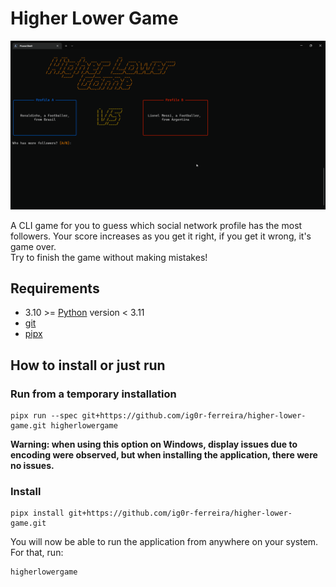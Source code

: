 # Higher Lower Game

![Higher Lower Game gif](assets/gameplay.gif)

A CLI game for you to guess which social network profile has the most followers. Your score increases as you get it right, if you get it wrong, it's game over.<br>
Try to finish the game without making mistakes!

## Requirements
- 3.10 >= [Python](https://www.python.org/) version < 3.11
- [git](https://git-scm.com/)
- [pipx](https://pypa.github.io/pipx/)


## How to install or just run    

### Run from a temporary installation

```
pipx run --spec git+https://github.com/ig0r-ferreira/higher-lower-game.git higherlowergame
```

**Warning: when using this option on Windows, display issues due to encoding were observed, but when installing the application, there were no issues.**

### Install

```
pipx install git+https://github.com/ig0r-ferreira/higher-lower-game.git
```

You will now be able to run the application from anywhere on your system. For that, run:
```
higherlowergame
```
